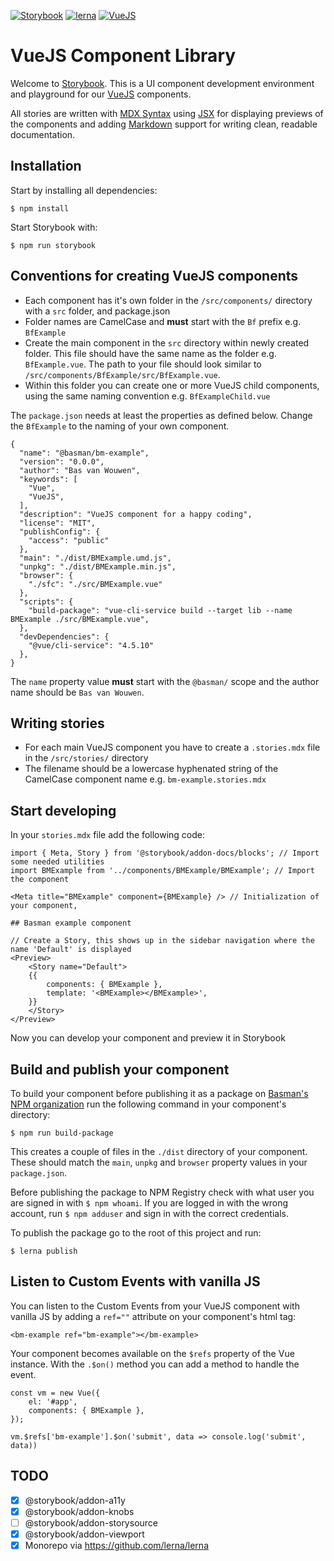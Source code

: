 [![Storybook](https://img.shields.io/badge/build%20with-storybook-ff2c74.svg)](https://storybook.js.org/)
[![lerna](https://img.shields.io/badge/maintained%20with-lerna-cc00ff.svg)](https://lerna.js.org/)
[![VueJS](https://img.shields.io/badge/powered%by-vue-40b983.svg)](https://vuejs.org/)

# VueJS Component Library
Welcome to [Storybook](https://storybook.js.org/). This is a UI component development environment and playground
for our [VueJS](https://vuejs.org/) components.

All stories are written with [MDX Syntax](https://storybook.js.org/docs/formats/mdx-syntax/)
using [JSX](https://reactjs.org/docs/introducing-jsx.html) for displaying previews of the components
and adding [Markdown](https://www.markdownguide.org/getting-started/) support for writing clean, readable documentation.

## Installation
Start by installing all dependencies:

`$ npm install`

Start Storybook with:

`$ npm run storybook`

## Conventions for creating VueJS components
 - Each component has it's own folder in the `/src/components/` directory with a `src` folder, and package.json
 - Folder names are CamelCase and **must** start with the `Bf` prefix e.g. `BfExample`
 - Create the main component in the `src` directory within newly created folder. This file should have the same name as the folder e.g. `BfExample.vue`.
 The path to your file should look similar to `/src/components/BfExample/src/BfExample.vue`.
 - Within this folder you can create one or more VueJS child components, using the same naming convention e.g. `BfExampleChild.vue`

The `package.json` needs at least the properties as defined below. Change the `BfExample` to the naming of your own component.

```
{
  "name": "@basman/bm-example",
  "version": "0.0.0",
  "author": "Bas van Wouwen",
  "keywords": [
    "Vue",
    "VueJS",
  ],
  "description": "VueJS component for a happy coding",
  "license": "MIT",
  "publishConfig": {
    "access": "public"
  },
  "main": "./dist/BMExample.umd.js",
  "unpkg": "./dist/BMExample.min.js",
  "browser": {
    "./sfc": "./src/BMExample.vue"
  },
  "scripts": {
    "build-package": "vue-cli-service build --target lib --name BMExample ./src/BMExample.vue",
  },
  "devDependencies": {
    "@vue/cli-service": "4.5.10"
  },
}
```

The `name` property value **must** start with the `@basman/` scope and the author name should be `Bas van Wouwen`.

## Writing stories
 - For each main VueJS component you have to create a `.stories.mdx` file in the `/src/stories/` directory
 - The filename should be a lowercase hyphenated string of the CamelCase component name e.g. `bm-example.stories.mdx`

## Start developing
In your `stories.mdx` file add the following code:

```
import { Meta, Story } from '@storybook/addon-docs/blocks'; // Import some needed utilities
import BMExample from '../components/BMExample/BMExample'; // Import the component

<Meta title="BMExample" component={BMExample} /> // Initialization of your component,

## Basman example component

// Create a Story, this shows up in the sidebar navigation where the name 'Default' is displayed
<Preview>
    <Story name="Default">
    {{
        components: { BMExample },
        template: '<BMExample></BMExample>',
    }}
    </Story>
</Preview>
```

Now you can develop your component and preview it in Storybook

## Build and publish your component

To build your component before publishing it as a package on [Basman's NPM organization](https://www.npmjs.com/org/basman)
run the following command in your component's directory:

`$ npm run build-package`

This creates a couple of files in the `./dist` directory of your component. These should match the `main`, `unpkg` and `browser` property values in your `package.json`.

Before publishing the package to NPM Registry check with what user you are signed in with `$ npm whoami`. If you are logged in with the wrong account, run `$ npm adduser` and sign in with the correct credentials.

To publish the package go to the root of this project and run:

`$ lerna publish`

## Listen to Custom Events with vanilla JS
You can listen to the Custom Events from your VueJS component with vanilla JS
by adding a `ref=""` attribute on your component's html tag:

```
<bm-example ref="bm-example"></bm-example>
```

Your component becomes available on the `$refs` property of the Vue instance.
With the `.$on()` method you can add a method to handle the event.

```
const vm = new Vue({
    el: '#app',
    components: { BMExample },
});

vm.$refs['bm-example'].$on('submit', data => console.log('submit', data))
```

## TODO
- [x] @storybook/addon-a11y
- [x] @storybook/addon-knobs
- [ ] @storybook/addon-storysource
- [x] @storybook/addon-viewport
- [x] Monorepo via https://github.com/lerna/lerna
